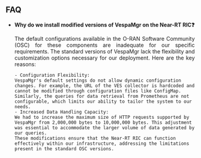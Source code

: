 ## FAQ

- **Why do we install modified versions of VespaMgr on the Near-RT RIC❓**
   <p align="justify">
      The default configurations available in the O-RAN Software Community (OSC) for these components are inadequate for our specific requirements. The standard versions of VespaMgr lack the flexibility and customization options necessary for our deployment. Here are the key reasons:
      
      - Configuration Flexibility:
      VespaMgr's default settings do not allow dynamic configuration changes. For example, the URL of the VES collector is hardcoded and cannot be modified through configuration files like ConfigMap. Similarly, the queries for data retrieval from Prometheus are not configurable, which limits our ability to tailor the system to our needs.
      - Increased Data Handling Capacity:
      We had to increase the maximum size of HTTP requests supported by VespaMgr from 2,000,000 bytes to 10,000,000 bytes. This adjustment was essential to accommodate the larger volume of data generated by our queries.
      These modifications ensure that the Near-RT RIC can function effectively within our infrastructure, addressing the limitations present in the standard OSC versions.
   </p>



